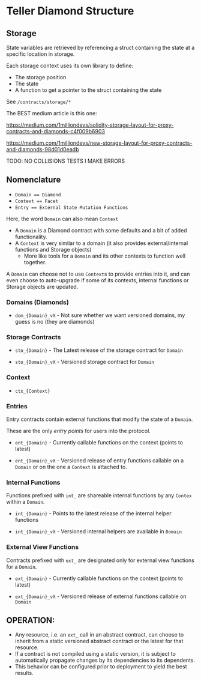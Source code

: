 # Teller Diamond Structure

## Storage

State variables are retrieved by referencing a struct containing the state at a specific location in storage.

Each storage context uses its own library to define:

- The storage position
- The state
- A function to get a pointer to the struct containing the state

See `/contracts/storage/*`

The BEST medium article is this one:

https://medium.com/1milliondevs/solidity-storage-layout-for-proxy-contracts-and-diamonds-c4f009b6903

https://medium.com/1milliondevs/new-storage-layout-for-proxy-contracts-and-diamonds-98d01d0eadb

TODO: NO COLLISIONS TESTS I MAKE ERRORS

## Nomenclature

- `Domain == Diamond`
- `Context == Facet`
- `Entry == External State Mutation Functions`

Here, the word `Domain` can also mean `Context`

- A `Domain` is a Diamond contract with some defaults and a bit of added functionality.
- A `Context` is very similar to a domain (it also provides external/internal functions and Storage objects)
  - More like tools for a `Domain` and its other contexts to function well together.

A `Domain` can choose not to use `Context`s to provide entries into it, and can even choose to auto-upgrade if some of its contexts, internal functions or Storage objects are updated.

### Domains (Diamonds)

- `dom_{Domain}_vX` - Not sure whether we want versioned domains, my guess is no (they are diamonds)

### Storage Contracts

- `sto_{Domain}` - The Latest release of the storage contract for `Domain`

- `sto_{Domain}_vX` - Versioned storage contract for `Domain`

### Context

- `ctx_{Context}`

### Entries

Entry contracts contain external functions that modify the state of a `Domain`.

These are the only _entry points_ for users into the protocol.

- `ent_{Domain}` - Currently callable functions on the context (points to latest)

- `ent_{Domain}_vX` - Versioned release of entry functions callable on a `Domain` or on the one a `Context` is attached to.

### Internal Functions

Functions prefixed with `int_` are shareable internal functions by any `Contex` within a `Domain`.

- `int_{Domain}` - Points to the latest release of the internal helper functions

- `int_{Domain}_vX` - Versioned internal helpers are available in `Domain`

### External View Functions

Contracts prefixed with `ext_` are designated only for external view functions for a `Domain`.

- `ext_{Domain}` - Currently callable functions on the context (points to latest)

- `ext_{Domain}_vX` - Versioned release of external functions callable on `Domain`

## OPERATION:

- Any resource, i.e. an `ext_` call in an abstract contract, can choose to inherit from a static versioned abstract contract or the latest for that resource.
- If a contract is not compiled using a static version, it is subject to automatically propagate changes by its dependencies to its dependents.
- This behavior can be configured prior to deployment to yield the best results.
